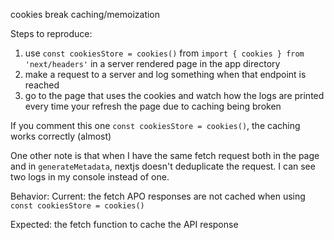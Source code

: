 cookies break caching/memoization

Steps to reproduce:
1. use `const cookiesStore = cookies()` from `import { cookies } from 'next/headers'` in a server rendered page in the app directory
2. make a request to a server and log something when that endpoint is reached
3. go to the page that uses the cookies and watch how the logs are printed every time your refresh the page due to caching being broken

If you comment this one `const cookiesStore = cookies()`, the caching works correctly (almost)

One other note is that when I have the same fetch request both in the page and in `generateMetadata`, nextjs doesn't deduplicate the request. I can see two logs in my console instead of one.

Behavior:
Current: the fetch APO responses are not cached when using `const cookiesStore = cookies()`

Expected: the fetch function to cache the API response
